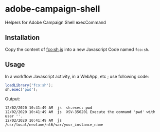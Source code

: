 # adobe-campaign-shell

Helpers for Adobe Campaign Shell execCommand

## Installation

Copy the content of [fco:sh.js](https://raw.githubusercontent.com/floriancourgey/adobe-campaign-shell/main/fco%3Ash.js) into a new Javascript Code named `fco:sh`.

## Usage

In a workflow Javascript activity, in a WebApp, etc ; use following code:

```js
loadLibrary('fco:sh');
sh.exec('pwd');
```

Output:
```console
12/02/2020 10:41:49 AM	js	sh.exec: pwd
12/02/2020 10:41:49 AM	js	XSV-350201 Execute the command 'pwd' with user ''.
12/02/2020 10:41:49 AM	js	/usr/local/neolane/nl6/var/your_instance_name
``` 
